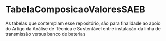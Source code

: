 # TabelaComposicaoValoresSAEB
As tabelas que contemplam esse repositório, são para finalidade ao apoio do Artigo da Análise de Técnica e Sustentável entre instalação da linha de transmissão versus banco de baterias
